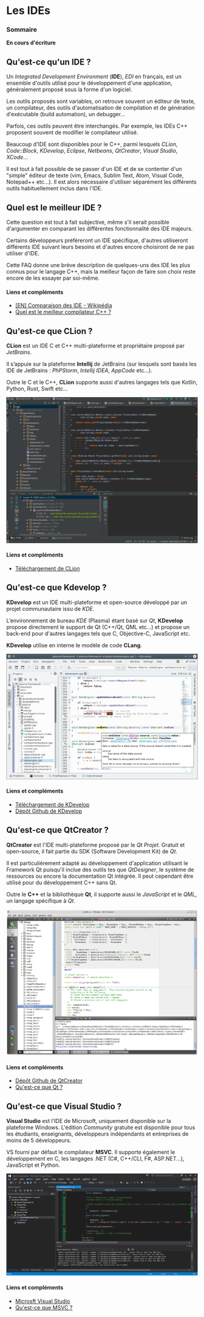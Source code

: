 # Les IDEs

### Sommaire

**En cours d'écriture**

## Qu'est-ce qu'un IDE ?

Un *Integrated Development Environment* (**IDE**), *EDI* en français, est un ensemble d'outils utilisé pour le développement d'une application, généralement proposé sous la forme d'un logiciel.

Les outils proposés sont variables, on retrouve souvent un éditeur de texte, un compilateur, des outils d'automatisation de compilation et de génération d'exécutable (build automation), un debugger...

Parfois, ces outils peuvent être interchangés. Par exemple, les IDEs C++ proposent souvent de modifier le compilateur utilisé.

Beaucoup d'IDE sont disponibles pour le C++, parmi lesquels  *CLion*, *Code::Block*, *KDevelop*, *Eclipse*, *Netbeans*, *QtCreator*, *Visual Studio*, *XCode*...

Il est tout à fait possible de se passer d'un IDE et de se contenter d'un "simple" éditeur de texte (vim, Emacs, Sublim Text, Atom, Visual Code, Notepad++ etc...). Il est alors nécessaire d'utiliser séparément les différents outils habituellement inclus dans l'IDE.

## Quel est le meilleur IDE ?

Cette question est tout à fait subjective, même s'il serait possible d'argumenter en comparant les différentes fonctionnalité des IDE majeurs.

Certains développeurs préféreront un IDE spécifique, d'autres utiliseront différents IDE suivant leurs besoins et d'autres encore choisiront de ne pas utiliser d'IDE.

Cette FAQ donne une brève description de quelques-uns des IDE les plus connus pour le langage C++, mais la meilleur façon de faire son choix reste encore de les essayer par soi-même.

#### Liens et compléments
 - [[EN] Comparaison des IDE - Wikipédia](https://en.wikipedia.org/wiki/Comparison_of_integrated_development_environments#C/C++)
 - [Quel est le meilleur compilateur C++ ?](https://github.com/cpp-faq/cpp-faq/tree/develop/faq/fr-FR/.faq/404.md)

## Qu'est-ce que CLion ?

**CLion** est un IDE C et C++ multi-plateforme et propriétaire proposé par *JetBrains*.

Il s’appuie sur la plateforme **Intellij** de JetBrains (sur lesquels sont basés les IDE de JetBrains : *PhPStorm*, *Intellij IDEA*, *AppCode* etc…).

Outre le C et le C++, **CLion** supporte aussi d'autres langages tels que Kotlin, Python, Rust, Swift etc...

![CLion Screenshot](rcs/clion.png "CLion Screenshot")

#### Liens et compléments
 - [Téléchargement de CLion](https://www.jetbrains.com/clion/download/)

## Qu'est-ce que Kdevelop ?

**KDevelop** est un IDE multi-plateforme et open-source développé par un projet communautaire issu de *KDE*.

L’environnement de bureau *KDE* (Plasma) étant basé sur *Qt*, **KDevelop** propose directement le support de Qt (C++/Qt, QML etc…) et propose un back-end pour d'autres langages tels que C, Objective-C, JavaScript etc.

**KDevelop** utilise en interne le modèle de code **CLang**.

![KDevelop Screenshot](rcs/kdevelop.png "KDevelop Screenshot")

#### Liens et compléments
 - [Téléchargement de KDevelop](https://www.kdevelop.org/download)
 - [Dépôt Github de KDevelop](https://github.com/KDE/kdevelop)

## Qu'est-ce que QtCreator ?

**QtCreator** est l'IDE multi-plateforme proposé par le *Qt Projet*. Gratuit et open-source, il fait partie du SDK (Software Development Kit) de *Qt*.

Il est particulièrement adapté au développement d'application utilisant le Framework Qt puisqu'il inclue des outils tes que *QtDesigner*, le système de ressources ou encore la documentation Qt intégrée. Il peut cependant être utilisé pour du développement C++ sans Qt.

Outre le **C++** et la bibliothèque **Qt**, il supporte aussi le *JavaScript* et le *QML*, un langage spécifique à *Qt*.

![QtCreator Screenshot](rcs/qtcreator.png "QtCreator Screenshot")

#### Liens et compléments
 - [Dépôt Github de QtCreator](https://github.com/qtproject/qt-creator)
 - [Qu'est-ce que Qt ?](https://github.com/cpp-faq/cpp-faq/tree/develop/faq/fr-FR/.faq/404.md)

## Qu'est-ce que Visual Studio ?

**Visual Studio** est l'IDE de Microsoft, uniquement disponible sur la plateforme Windows. L'édition *Community* gratuite est disponible pour tous les étudiants, enseignants, développeurs indépendants et entreprises de moins de 5 développeurs.

VS fourni par défaut le compilateur **MSVC**. Il supporte également le développement en C, les langages .NET (C#, C++/CLI, F#, ASP.NET...), JavaScript et Python.

![Visual Studio Screenshot](rcs/vs.png "Visual Studio Screenshot")

#### Liens et compléments
 - [Microsft Visual Studio](https://visualstudio.microsoft.com/fr/)
 - [Qu'est-ce que MSVC ?](https://github.com/cpp-faq/cpp-faq/tree/develop/faq/fr-FR/.faq/404.md)
